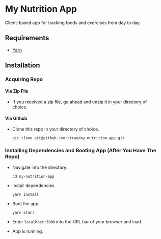 # My Nutrition App

Client-based app for tracking foods and exercises from day to day.

## Requirements

- [Yarn](https://yarnpkg.com/lang/en/)

## Installation

### Acquiring Repo
#### Via Zip File

- If you received a zip file, go ahead and unzip it in your directory of choice.

#### Via Github

- Clone this repo in your directory of choice.

  `git clone git@github.com:ctram/my-nutrition-app.git`


### Installing Dependencies and Booting App (After You Have The Repo)

- Navigate into the directory.

  `cd my-nutrition-app`

- Install dependencies

  `yarn install`
- Boot the app.

  `yarn start`

- Enter `localhost:3000` into the URL bar of your browser and load.
- App is running.
